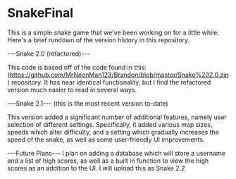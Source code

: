 # SnakeFinal

This is a simple snake game that we've been working on for a little while. Here's a brief rundown of the version history in this repository.

---Snake 2.0 (refactored)---

This code is based off of the code found in this: (https://github.com/MrNeonMan123/Brandon/blob/master/Snake%202.0.zip) repository. It has near identical functionality, but I find the refactored version much easier to read in several ways.

---Snake 2.1---
(this is the most recent version to-date)

This version added a significant number of additional features, namely user selection of different settings. Specifically, it added various map sizes, speeds which alter difficulty, and a setting which gradually increases the speed of the snake, as well as some user-friendly UI improvements.

---Future Plans---
I plan on adding a database which will store a username and a list of high scores, as well as a built in function to view the high scores as an addition to the UI. I will upload this as Snake 2.2
